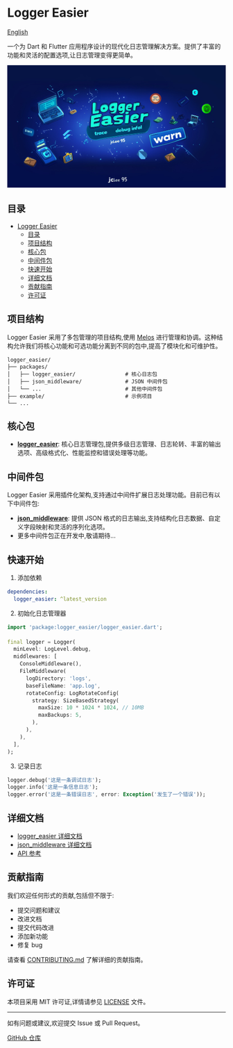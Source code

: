 # Logger Easier

[English](https://github.com/jacklee1995/flutter_logger_easier/blob/master/README.md)

一个为 Dart 和 Flutter 应用程序设计的现代化日志管理解决方案。提供了丰富的功能和灵活的配置选项,让日志管理变得更简单。

![logo](https://raw.githubusercontent.com/jacklee1995/flutter_logger_easier/refs/heads/master/images/logo.png)

## 目录

- [Logger Easier](#logger-easier)
  - [目录](#目录)
  - [项目结构](#项目结构)
  - [核心包](#核心包)
  - [中间件包](#中间件包)
  - [快速开始](#快速开始)
  - [详细文档](#详细文档)
  - [贡献指南](#贡献指南)
  - [许可证](#许可证)

## 项目结构

Logger Easier 采用了多包管理的项目结构,使用 [Melos](https://github.com/invertase/melos) 进行管理和协调。这种结构允许我们将核心功能和可选功能分离到不同的包中,提高了模块化和可维护性。

```tree
logger_easier/
├── packages/
│   ├── logger_easier/                # 核心日志包
│   ├── json_middleware/              # JSON 中间件包
│   └── ...                           # 其他中间件包
├── example/                          # 示例项目
└── ...
```

## 核心包

- [**logger_easier**](packages/logger_easier/README_CN.md): 核心日志管理包,提供多级日志管理、日志轮转、丰富的输出选项、高级格式化、性能监控和错误处理等功能。

## 中间件包

Logger Easier 采用插件化架构,支持通过中间件扩展日志处理功能。目前已有以下中间件包:

- [**json_middleware**](packages/json_middleware/README_CN.md): 提供 JSON 格式的日志输出,支持结构化日志数据、自定义字段映射和灵活的序列化选项。
- 更多中间件包正在开发中,敬请期待...

## 快速开始

1. 添加依赖

```yaml
dependencies:
  logger_easier: ^latest_version
```

2. 初始化日志管理器

```dart
import 'package:logger_easier/logger_easier.dart';

final logger = Logger(
  minLevel: LogLevel.debug,
  middlewares: [
    ConsoleMiddleware(),
    FileMiddleware(
      logDirectory: 'logs',
      baseFileName: 'app.log',
      rotateConfig: LogRotateConfig(
        strategy: SizeBasedStrategy(
          maxSize: 10 * 1024 * 1024, // 10MB
          maxBackups: 5,
        ),
      ),
    ),  
  ],
);
```

3. 记录日志

```dart
logger.debug('这是一条调试日志');
logger.info('这是一条信息日志');
logger.error('这是一条错误日志', error: Exception('发生了一个错误'));
```

## 详细文档

- [logger_easier 详细文档](packages/logger_easier/README_CN.md)
- [json_middleware 详细文档](packages/json_middleware/README_CN.md)
- [API 参考](https://pub.dev/documentation/logger_easier/latest/)

## 贡献指南

我们欢迎任何形式的贡献,包括但不限于:

- 提交问题和建议
- 改进文档
- 提交代码改进
- 添加新功能
- 修复 bug

请查看 [CONTRIBUTING.md](CONTRIBUTING.md) 了解详细的贡献指南。

## 许可证

本项目采用 MIT 许可证,详情请参见 [LICENSE](LICENSE) 文件。

---

如有问题或建议,欢迎提交 Issue 或 Pull Request。

[GitHub 仓库](https://github.com/jacklee1995/flutter_logger_easier)

